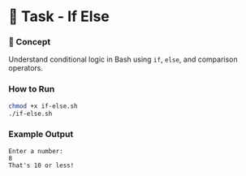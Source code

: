 # 🧩 Task  - If Else

### 🧠 Concept
Understand conditional logic in Bash using `if`, `else`, and comparison operators.

###  How to Run
```bash
chmod +x if-else.sh
./if-else.sh
```

###  Example Output
```
Enter a number:
8
That's 10 or less!
```

